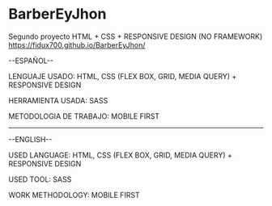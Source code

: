 # BarberEyJhon
Segundo proyecto HTML + CSS + RESPONSIVE DESIGN (NO FRAMEWORK)
https://fidux700.github.io/BarberEyJhon/


--ESPAÑOL--

LENGUAJE USADO:
HTML, CSS (FLEX BOX, GRID, MEDIA QUERY) + RESPONSIVE DESIGN

HERRAMIENTA USADA:
SASS

METODOLOGIA DE TRABAJO:
MOBILE FIRST


-----------------------------------------------------------------------------------------------

--ENGLISH--

USED LANGUAGE:
HTML, CSS (FLEX BOX, GRID, MEDIA QUERY) + RESPONSIVE DESIGN


USED TOOL:
SASS


WORK METHODOLOGY:
MOBILE FIRST
